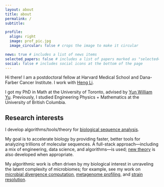 ```yaml
---
layout: about
title: about
permalink: /
subtitle: 

profile:
  align: right
  image: prof_pic.jpg
  image_circular: false # crops the image to make it circular

news: true # includes a list of news items
selected_papers: false # includes a list of papers marked as "selected={true}"
social: false # includes social icons at the bottom of the page
---
```


<p>
Hi there! I am a postdoctoral fellow at Harvard Medical School and Dana-Farber Cancer Institute. I work with <a href="https://hlilab.github.io/">Heng Li</a>.
</p>

<p>
I got my PhD in Math at the University of Toronto, advised by <a href="https://yunwilliamyu.net/content/">Yun William Yu</a>. Previously, I studied Engineering Physics + Mathematics at the University of British Columbia. 
</p>

## Research interests

<!------>

I develop algorithms/tools/theory for [biological sequence analysis](https://en.wikipedia.org/wiki/Sequence_analysis). 

My goal is to accelerate biology by providing faster, better tools for analyzing trillions of molecular sequences. A full-stack approach—including a mix of engineering, data science, and algorithms—is used; [new theory](https://www.genome.org/cgi/doi/10.1101/gr.277637.122) is also developed when appropriate. 

My algorithmic work is often driven by my biological interest in unraveling the latent complexity of microbiomes; for example, see my work on [microbial divergence computation](https://www.nature.com/articles/s41592-023-02018-3), [metagenome profiling](https://doi.org/10.1038/s41587-024-02412-y), and [strain resolution](https://doi.org/10.1093/bioinformatics/btae252). 

